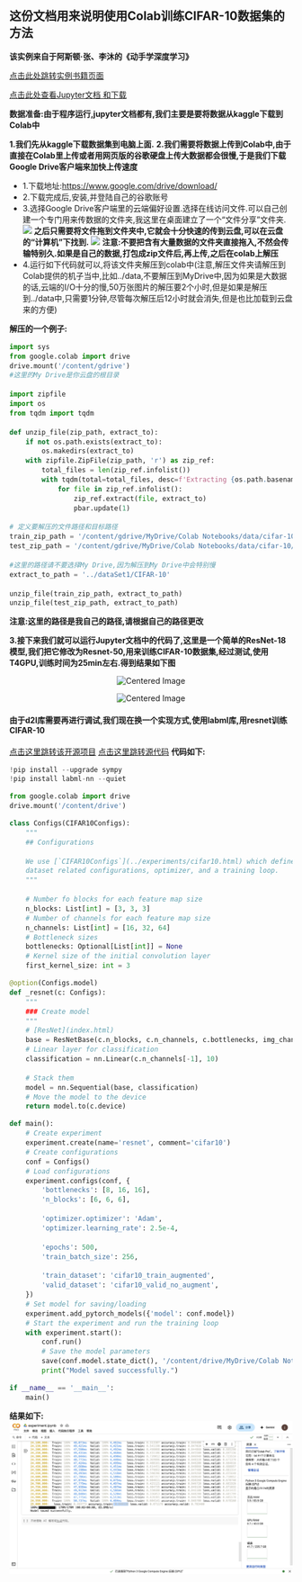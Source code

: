 ## 这份文档用来说明使用Colab训练CIFAR-10数据集的方法
**该实例来自于阿斯顿·张、李沐的《动手学深度学习》<p>**
[点击此处跳转实例书籍页面](https://zh.d2l.ai/chapter_computer-vision/kaggle-cifar10.html)<p>
[点击此处查看Jupyter文档 和下载](../code/kaggle-cifar10.ipynb)<p>
**数据准备:由于程序运行,jupyter文档都有,我们主要是要将数据从kaggle下载到Colab中**<p>
**1.我们先从kaggle下载数据集到电脑上面.**
**2.我们需要将数据上传到Colab中,由于直接在Colab里上传或者用网页版的谷歌硬盘上传大数据都会很慢,于是我们下载Google Drive客户端来加快上传速度**
- 1.下载地址:https://www.google.com/drive/download/
- 2.下载完成后,安装,并登陆自己的谷歌账号
- 3.选择Google Drive客户端里的云端偏好设置.选择在线访问文件.可以自己创建一个专门用来传数据的文件夹,我这里在桌面建立了一个“文件分享”文件夹.
![](../image/18.jpg)
**之后只需要将文件拖到文件夹中,它就会十分快速的传到云盘,可以在云盘的“计算机”下找到.**
![](../image/19.jpg)
**注意:不要把含有大量数据的文件夹直接拖入,不然会传输特别久.如果是自己的数据,打包成zip文件后,再上传,之后在colab上解压**
- 4.运行如下代码就可以,将该文件夹解压到colab中(注意,解压文件夹请解压到Colab提供的机子当中,比如../data,不要解压到MyDrive中,因为如果是大数据的话,云端的I/O十分的慢,50万张图片的解压要2个小时,但是如果是解压到../data中,只需要1分钟,尽管每次解压后12小时就会消失,但是也比加载到云盘来的方便)

**解压的一个例子:**
```python
import sys
from google.colab import drive
drive.mount('/content/gdrive')
#这里的My Drive是你云盘的根目录

import zipfile
import os
from tqdm import tqdm

def unzip_file(zip_path, extract_to):
    if not os.path.exists(extract_to):
        os.makedirs(extract_to)
    with zipfile.ZipFile(zip_path, 'r') as zip_ref:
        total_files = len(zip_ref.infolist())
        with tqdm(total=total_files, desc=f'Extracting {os.path.basename(zip_path)}', unit='file') as pbar:
            for file in zip_ref.infolist():
                zip_ref.extract(file, extract_to)
                pbar.update(1)

# 定义要解压的文件路径和目标路径
train_zip_path = '/content/gdrive/MyDrive/Colab Notebooks/data/cifar-10/train.zip'
test_zip_path = '/content/gdrive/MyDrive/Colab Notebooks/data/cifar-10/test.zip'

#这里的路径请不要选择My Drive,因为解压到My Drive中会特别慢
extract_to_path = '../dataSet1/CIFAR-10'

unzip_file(train_zip_path, extract_to_path)
unzip_file(test_zip_path, extract_to_path)
```
**注意:这里的路径是我自己的路径,请根据自己的路径更改**

**3.接下来我们就可以运行Jupyter文档中的代码了,这里是一个简单的ResNet-18模型,我们把它修改为Resnet-50,用来训练CIFAR-10数据集,经过测试,使用T4GPU,训练时间为25min左右.得到结果如下图**

<p align="center">
    <img src="../image/20.jpg" alt="Centered Image" width="300">
</p>
<p align="center">
    <img src="../image/21.jpg" alt="Centered Image" width="300">
</p>    

#### 由于d2l库需要再进行调试,我们现在换一个实现方式,使用labml库,用resnet训练CIFAR-10
[点击这里跳转该开源项目](https://github.com/labmlai/annotated_deep_learning_paper_implementations.git)
[点击这里跳转源代码](https://github.com/labmlai/annotated_deep_learning_paper_implementations/blob/master/labml_nn/resnet/experiment.py)
**代码如下:**
```python
!pip install --upgrade sympy
!pip install labml-nn --quiet
```
```python
from google.colab import drive
drive.mount('/content/drive')
```
```python
class Configs(CIFAR10Configs):
    """
    ## Configurations

    We use [`CIFAR10Configs`](../experiments/cifar10.html) which defines all the
    dataset related configurations, optimizer, and a training loop.
    """

    # Number fo blocks for each feature map size
    n_blocks: List[int] = [3, 3, 3]
    # Number of channels for each feature map size
    n_channels: List[int] = [16, 32, 64]
    # Bottleneck sizes
    bottlenecks: Optional[List[int]] = None
    # Kernel size of the initial convolution layer
    first_kernel_size: int = 3
```

```python
@option(Configs.model)
def _resnet(c: Configs):
    """
    ### Create model
    """
    # [ResNet](index.html)
    base = ResNetBase(c.n_blocks, c.n_channels, c.bottlenecks, img_channels=3, first_kernel_size=c.first_kernel_size)
    # Linear layer for classification
    classification = nn.Linear(c.n_channels[-1], 10)

    # Stack them
    model = nn.Sequential(base, classification)
    # Move the model to the device
    return model.to(c.device)
```
```python
def main():
    # Create experiment
    experiment.create(name='resnet', comment='cifar10')
    # Create configurations
    conf = Configs()
    # Load configurations
    experiment.configs(conf, {
        'bottlenecks': [8, 16, 16],
        'n_blocks': [6, 6, 6],

        'optimizer.optimizer': 'Adam',
        'optimizer.learning_rate': 2.5e-4,

        'epochs': 500,
        'train_batch_size': 256,

        'train_dataset': 'cifar10_train_augmented',
        'valid_dataset': 'cifar10_valid_no_augment',
    })
    # Set model for saving/loading
    experiment.add_pytorch_models({'model': conf.model})
    # Start the experiment and run the training loop
    with experiment.start():
        conf.run()
        # Save the model parameters
        save(conf.model.state_dict(), '/content/drive/MyDrive/Colab Notebooks/data/ModelWeights/resnet_model.pth')
        print("Model saved successfully.")
```
```python
if __name__ == '__main__':
    main()
```
**结果如下:**
![](/image/22.jpg)